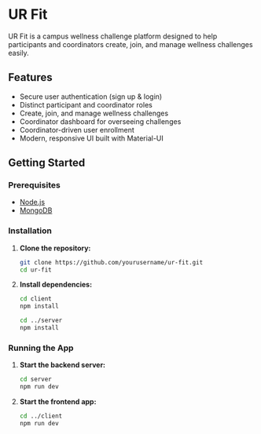 # UR Fit

UR Fit is a campus wellness challenge platform designed to help participants and coordinators create, join, and manage wellness challenges easily.

## Features

- Secure user authentication (sign up & login)
- Distinct participant and coordinator roles
- Create, join, and manage wellness challenges
- Coordinator dashboard for overseeing challenges
- Coordinator-driven user enrollment
- Modern, responsive UI built with Material-UI

## Getting Started

### Prerequisites

- [Node.js](https://nodejs.org/)
- [MongoDB](https://www.mongodb.com/)

### Installation

1. **Clone the repository:**
    ```bash
    git clone https://github.com/yourusername/ur-fit.git
    cd ur-fit
    ```

2. **Install dependencies:**
    ```bash
    cd client
    npm install

    cd ../server
    npm install
    ```

### Running the App

1. **Start the backend server:**
    ```bash
    cd server
    npm run dev
    ```

2. **Start the frontend app:**
    ```bash
    cd ../client
    npm run dev
    ```